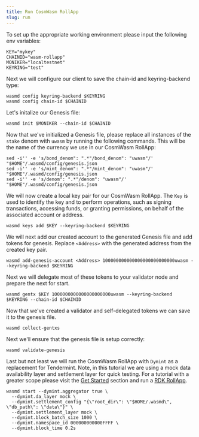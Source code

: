 ```yaml
---
title: Run CosmWasm RollApp
slug: run
---
```


To set up the appropriate working environment please input the following env variables:

```
KEY="mykey"
CHAINID="wasm-rollapp"
MONIKER="localtestnet"
KEYRING="test"
```

Next we will configure our client to save the chain-id and keyring-backend type:

```
wasmd config keyring-backend $KEYRING
wasmd config chain-id $CHAINID
```

Let's initalize our Genesis file:

```
wasmd init $MONIKER --chain-id $CHAINID
```

Now that we've initialized a Genesis file, please replace all instances of the `stake` denom with `uwasm` by running the following commands. This will be the name of the currency we use in our CosmWasm RollApp:

```
sed -i'' -e 's/bond_denom": ".*"/bond_denom": "uwasm"/' "$HOME"/.wasmd/config/genesis.json
sed -i'' -e 's/mint_denom": ".*"/mint_denom": "uwasm"/' "$HOME"/.wasmd/config/genesis.json
sed -i'' -e 's/denom": ".*"/denom": "uwasm"/' "$HOME"/.wasmd/config/genesis.json
```

We will now create a local key pair for our CosmWasm RollApp. The `Key` is used to identify the key and to perform operations, such as signing transactions, accessing funds, or granting permissions, on behalf of the associated account or address.

```
wasmd keys add $KEY --keyring-backend $KEYRING
```

We will next add our created account to the generated Genesis file and add tokens for genesis. Replace `<Address>` with the generated address from the created key pair.

```
wasmd add-genesis-account <Address> 100000000000000000000000000uwasm --keyring-backend $KEYRING
```

Next we will delegate most of these tokens to your validator node and prepare the next for start.

```
wasmd gentx $KEY 1000000000000000000000uwasm --keyring-backend $KEYRING --chain-id $CHAINID
```

Now that we've created a validator and self-delegated tokens we can save it to the genesis file.

```
wasmd collect-gentxs
```

Next we'll ensure that the genesis file is setup correctly:

```
wasmd validate-genesis
```

Last but not least we will run the CosmWasm RollApp with `Dymint` as a replacement for Tendermint. Note, in this tutorial we are using a mock data availability layer and settlement layer for quick testing. For a tutorial with a greater scope please visit the [Get Started](/docs/develop/get-started/setup.mdx) section and run a [RDK RollApp](/docs/develop/build/rdk/start.md).

```
wasmd start --dymint.aggregator true \
  --dymint.da_layer mock \
  --dymint.settlement_config "{\"root_dir\": \"$HOME/.wasmd\", \"db_path\": \"data\"}" \
  --dymint.settlement_layer mock \
  --dymint.block_batch_size 1000 \
  --dymint.namespace_id 000000000000FFFF \
  --dymint.block_time 0.2s
```
